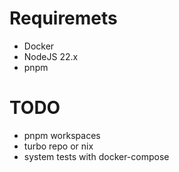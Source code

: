 # Requiremets

- Docker
- NodeJS 22.x
- pnpm

# TODO

- pnpm workspaces
- turbo repo or nix
- system tests with docker-compose
